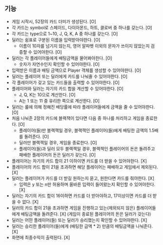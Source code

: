 ## 기능
- 게임 시작시, 52장의 카드 더미가 생성된다. [O]
- 각 카드는 symbol로 스페이드, 다이아몬드, 하트, 클로버 중 하나를 갖는다. [O]
- 각 카드는 type으로 1~10, J, Q, K, A 중 하나를 갖는다. [O]
- 딜러는 쉼표로 구분된 이름을 입력받아야한다. [O]
    - 이름이 10자를 넘기지 않는지, 영어 알파벳 이외의 문자가 쓰이지 않았는지 검증할 수 있어야한다. [O]
- 딜러는 각 플레이어들에게 배팅금액을 물어봐야한다. [O]
    - 숫자가 자연수인지 확인할 수 있어야한다. [O]
- 입력받은 이름과 배팅 금액으로 Player 객체를 생성할 수 있어야한다. [O]
- 딜러는 플레이어 또는 딜러에게 카드를 나눠줄 수 있어야한다. [O]
- 각 플레이어가 갖고 있는 카드들을 출력할 수 있어야한다. [O]
- 플레이어와 딜러는 자기의 카드 합을 계산할 수 있어야한다. [O]
    - J, Q, K는 10으로 계산한다. [O]
    - A는 1 또는 11 중 유리한 쪽으로 계산한다. [O]
- 딜러는 룰에 의해 정해진 배당률에 따라 플레이어들에게 금액을 줄 수 있어야한다. [O]
- 처음 나눠준 2장의 카드에 블랙잭이 있다면 다음 중 하나를 처리하고 게임을 종료한다. [O]
    - 플레이어(들)만 블랙잭일 경우, 블랙잭인 플레이어(들)에게 배팅한 금액의 1.5배를 돌려준다. [O]
    - 딜러만 블랙잭일 경우, 게임을 종료한다. [O]
    - 플레이어(들)과 딜러 모두 블랙잭일 경우, 블랙잭인 플레이어의 돈은 돌려주고 패배한 플레이어의 돈은 딜러가 갖는다. [O] 
- 플레이어는 자기의 카드 합이 21 이하이면 카드를 더 받을 수 있어야한다. [X]
- 플레이어의 카드 합이 21을 초과하면 해당 플레이어는 패배하고 게임에서 제외된다. [X]
- 딜러는 플레이어가 카드를 더 받길 원하는지 묻고, 원한다면 카드를 줘야한다. [X]
    - 입력은 y 또는 n만 허용하며 올바른 입력이 들어왔는지 확인할 수 있어야한다. [X]
- 딜러는 자기의 카드 합이 16이하면 카드를 더 받아야하고, 17이상이면 카드를 더 받을 수 없다. [X]
- 딜러의 카드 합이 21을 초과하면 게임을 진행하고 있는(제외되지 않은) 플레이어들에게 배팅금액을 돌려준다. [X]
 (게임이 종료된 플레이어의 돈은 딜러가 갖는다)
- 딜러는 어떤 플레이어(들) 또는 딜러가 승리했는지 확인할 수 있어야한다. [X]
- 딜러는 승리한 플레이어(들)에게 (배팅한 금액 * 2) 만큼의 배팅금액을 나눠준다. [X]
- 화면에 최종수익이 출력된다. [X]
